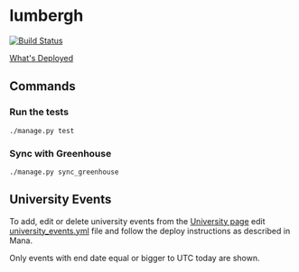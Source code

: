 # lumbergh

[![Build Status](https://ci.us-west.moz.works/buildStatus/icon?job=Careers/master)](https://ci.us-west.moz.works/blue/organizations/jenkins/Careers/branches/)

[What's Deployed](https://whatsdeployed.io/s-MPq)

## Commands

### Run the tests

```shell
./manage.py test
```

### Sync with Greenhouse

```shell
./manage.py sync_greenhouse
```

## University Events

To add, edit or delete university events from
the [University page](https://careers.mozilla.org/university)
edit [university_events.yml](university_events.yml) file and follow the deploy
instructions as described in Mana.

Only events with end date equal or bigger to UTC today are shown.
